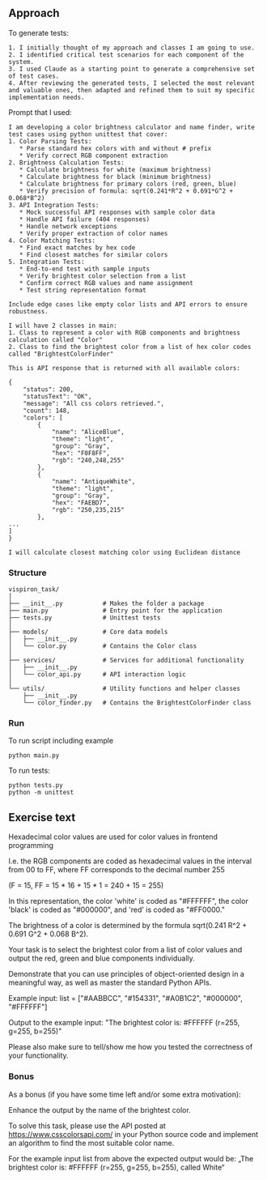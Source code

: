 
## Approach

To generate tests:

    1. I initially thought of my approach and classes I am going to use.
    2. I identified critical test scenarios for each component of the system.
    3. I used Claude as a starting point to generate a comprehensive set of test cases. 
    4. After reviewing the generated tests, I selected the most relevant and valuable ones, then adapted and refined them to suit my specific implementation needs. 


Prompt that I used:
```
I am developing a color brightness calculator and name finder, write test cases using python unittest that cover:
1. Color Parsing Tests:
   * Parse standard hex colors with and without # prefix
   * Verify correct RGB component extraction
2. Brightness Calculation Tests:
   * Calculate brightness for white (maximum brightness)
   * Calculate brightness for black (minimum brightness)
   * Calculate brightness for primary colors (red, green, blue)
   * Verify precision of formula: sqrt(0.241*R^2 + 0.691*G^2 + 0.068*B^2)
3. API Integration Tests:
   * Mock successful API responses with sample color data
   * Handle API failure (404 responses)
   * Handle network exceptions
   * Verify proper extraction of color names
4. Color Matching Tests:
   * Find exact matches by hex code
   * Find closest matches for similar colors
5. Integration Tests:
   * End-to-end test with sample inputs
   * Verify brightest color selection from a list
   * Confirm correct RGB values and name assignment
   * Test string representation format
   
Include edge cases like empty color lists and API errors to ensure robustness.

I will have 2 classes in main:
1. Class to represent a color with RGB components and brightness calculation called "Color"
2. Class to find the brightest color from a list of hex color codes called "BrightestColorFinder"

This is API response that is returned with all available colors:

{
	"status": 200,
	"statusText": "OK",
	"message": "All css colors retrieved.",
	"count": 148,
	"colors": [
		{
			"name": "AliceBlue",
			"theme": "light",
			"group": "Gray",
			"hex": "F0F8FF",
			"rgb": "240,248,255"
		},
		{
			"name": "AntiqueWhite",
			"theme": "light",
			"group": "Gray",
			"hex": "FAEBD7",
			"rgb": "250,235,215"
		},
...
]
}

I will calculate closest matching color using Euclidean distance

```

### Structure

```
vispiron_task/
│
├── __init__.py           # Makes the folder a package
├── main.py               # Entry point for the application
├── tests.py              # Unittest tests 
│
├── models/               # Core data models
│   ├── __init__.py
│   └── color.py          # Contains the Color class
│
├── services/             # Services for additional functionality
│   ├── __init__.py
│   └── color_api.py      # API interaction logic
│
└── utils/                # Utility functions and helper classes
    ├── __init__.py
    └── color_finder.py   # Contains the BrightestColorFinder class
```

### Run

To run script including example
```
python main.py
```

To run tests:
```
python tests.py 
python -m unittest
```

## Exercise text

Hexadecimal color values are used for color values in frontend programming

 I.e. the RGB components are coded as hexadecimal values in the interval from 00 to FF, where FF corresponds to the decimal number 255

(F = 15, FF = 15 * 16 + 15 * 1 = 240 + 15 = 255)

In this representation, the color 'white' is coded as "#FFFFFF", the color 'black' is coded as "#000000", and 'red' is coded as "#FF0000."


The brightness of a color is determined by the formula sqrt(0.241 R^2 + 0.691 G^2 + 0.068 B^2).


Your task is to select the brightest color from a list of color values and output the red, green and blue components individually.

Demonstrate that you can use principles of object-oriented design in a meaningful way, as well as master the standard Python APIs.


Example input: list = ["#AABBCC", "#154331", "#A0B1C2", "#000000", "#FFFFFF"]

Output to the example input: "The brightest color is: #FFFFFF (r=255, g=255, b=255)"


Please also make sure to tell/show me how you tested the correctness of your functionality.

### Bonus

As a bonus (if you have some time left and/or some extra motivation):

Enhance the output by the name of the brightest color.

To solve this task, please use the API posted at https://www.csscolorsapi.com/ in your Python source code and implement an algorithm to find the most suitable color name.


For the example input list from above the expected output would be: „The brightest color is: #FFFFFF (r=255, g=255, b=255), called White“